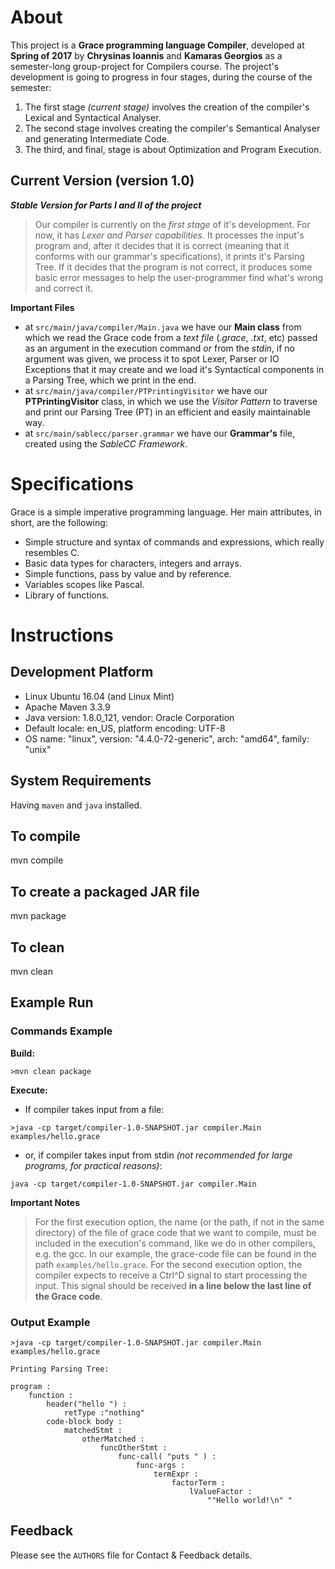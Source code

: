 # About

  This project is a **Grace programming language Compiler**, developed at **Spring of 2017** by
  **Chrysinas Ioannis** and **Kamaras Georgios** as a semester-long group-project for Compilers course.
  The project's development is going to progress in four stages, during the course of the semester:
  1. The first stage _(current stage)_ involves the creation of the compiler's Lexical and Syntactical Analyser.
  2. The second stage involves creating the compiler's Semantical Analyser and generating Intermediate Code.
  3. The third, and final, stage is about Optimization and Program Execution.

## Current Version (version 1.0)

  ***Stable Version for Parts I and II of the project***
  >Our compiler is currently on the *first stage* of it's development. For now, it has *Lexer and Parser capabilities*.
  It processes the input's program and, after it decides that it is correct (meaning that it conforms with our grammar's
  specifications), it prints it's Parsing Tree. If it decides that the program is not correct, it produces some
  basic error messages to help the user-programmer find what's wrong and correct it.
  
  **Important Files**
  * at ```src/main/java/compiler/Main.java``` we have our **Main class** from which we read the Grace code from a
  *text file* (*.grace*, *.txt*, etc) passed as an argument in the execution command *or* from the *stdin*, if no
  argument was given, we process it to spot Lexer, Parser or IO Exceptions that it may create and we load it's
  Syntactical components in a Parsing Tree, which we print in the end.
  * at ```src/main/java/compiler/PTPrintingVisitor``` we have our **PTPrintingVisitor** class, in which
  we use the *Visitor Pattern* to traverse and print our Parsing Tree (PT) in an efficient and easily maintainable way.
  * at ```src/main/sablecc/parser.grammar``` we have our **Grammar's** file, created using the *SableCC Framework*.

# Specifications

  Grace is a simple imperative programming language. Her main attributes, in short, are the following:
  * Simple structure and syntax of commands and expressions, which really resembles C.
  * Basic data types for characters, integers and arrays.
  * Simple functions, pass by value and by reference.
  * Variables scopes like Pascal.
  * Library of functions.

# Instructions

## Development Platform

   * Linux Ubuntu 16.04 (and Linux Mint)
   * Apache Maven 3.3.9
   * Java version: 1.8.0_121, vendor: Oracle Corporation
   * Default locale: en_US, platform encoding: UTF-8
   * OS name: "linux", version: "4.4.0-72-generic", arch: "amd64", family: "unix"

## System Requirements

   Having ```maven``` and ```java``` installed.

## To compile

   mvn compile

## To create a packaged JAR file

   mvn package

## To clean

   mvn clean
   
## Example Run

### Commands Example

   **Build:**
   
   ```>mvn clean package```
   
   **Execute:**
   
   * If compiler takes input from a file:
   
   ```>java -cp target/compiler-1.0-SNAPSHOT.jar compiler.Main examples/hello.grace```
   
   * or, if compiler takes input from stdin *(not recommended for large programs, for practical reasons)*:
   
   ```java -cp target/compiler-1.0-SNAPSHOT.jar compiler.Main```
    
   **Important Notes**
   >For the first execution option, the name (or the path, if not in the same directory) of the file of grace code that
   we want to compile, must be included in the execution's command, like we do in other compilers, e.g. the gcc. In our
   example, the grace-code file can be found in the path ```examples/hello.grace```.
   >For the second execution option, the compiler expects to receive a Ctrl^D signal to start processing the input. This
   signal should be received **in a line below the last line of the Grace code**.
   
### Output Example

   ```
   >java -cp target/compiler-1.0-SNAPSHOT.jar compiler.Main examples/hello.grace 
   
   Printing Parsing Tree:
   
   program :
       function :
           header("hello ") :
               retType :"nothing"
           code-block body :
               matchedStmt :
                   otherMatched :
                       funcOtherStmt :
                           func-call( "puts " ) :
                               func-args :
                                   termExpr :
                                       factorTerm :
                                           lValueFactor :
                                               ""Hello world!\n" "
   ```

## Feedback

  Please see the ```AUTHORS``` file for Contact & Feedback details.